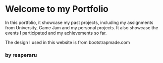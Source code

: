 # Welcome to my Portfolio




In this portfolio, it showcase my past projects, including my assignments from University, Game Jam and my personal projects.  It also showcase the events I participated and my achievements so far. 

The design I used in this website is from bootstrapmade.com 


### by reaperaru